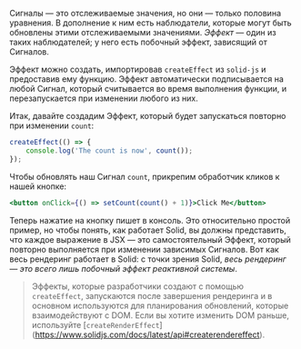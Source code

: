 Сигналы — это отслеживаемые значения, но они — только половина уравнения. В дополнение к ним есть наблюдатели, которые могут быть обновлены этими отслеживаемыми значениями. _Эффект_ — один из таких наблюдателей; у него есть побочный эффект, зависящий от Сигналов.

Эффект можно создать, импортировав `createEffect` из `solid-js` и предоставив ему функцию. Эффект автоматически подписывается на любой Cигнал, который считывается во время выполнения функции, и перезапускается при изменении любого из них.

Итак, давайте создадим Эффект, который будет запускаться повторно при изменении `count`:

```jsx
createEffect(() => {
	console.log('The count is now', count());
});
```

Чтобы обновлять наш Сигнал `count`, прикрепим обработчик кликов к нашей кнопке:

```jsx
<button onClick={() => setCount(count() + 1)}>Click Me</button>
```

Теперь нажатие на кнопку пишет в консоль. Это относительно простой пример, но чтобы понять, как работает Solid, вы должны представить, что каждое выражение в JSX — это самостоятельный Эффект, который повторно выполняется при изменении зависимых Сигналов. Вот как весь рендеринг работает в Solid: с точки зрения Solid, _весь рендеринг — это всего лишь побочный эффект реактивной системы_.

> Эффекты, которые разработчики создают с помощью `createEffect`, запускаются после завершения рендеринга и в основном используются для планирования обновлений, которые взаимодействуют с DOM. Если вы хотите изменить DOM раньше, используйте [`createRenderEffect`] (https://www.solidjs.com/docs/latest/api#createrendereffect).
